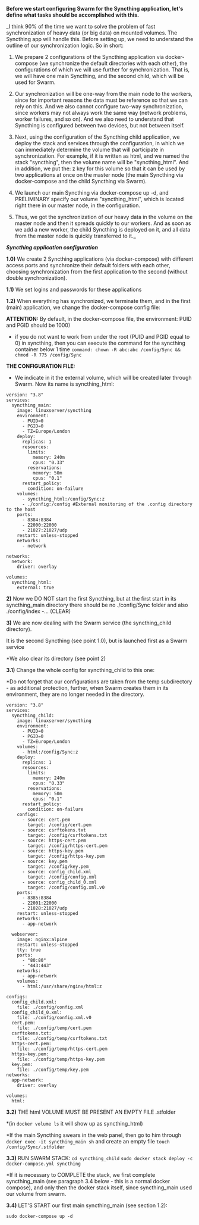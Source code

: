 **Before we start configuring Swarm for the Syncthing application, let's define what tasks should be accomplished with this.**

_I think 90% of the time we want to solve the problem of fast synchronization of heavy data (or big data) on mounted volumes. The Syncthing app will handle this.
Before setting up, we need to understand the outline of our synchronization logic.
So in short:
1) We prepare 2 configurations of the Syncthing application via docker-compose (we synchronize the default directories with each other), the configurations of which we will use further for synchronization.
That is, we will have one main Syncthing, and the second child, which will be used for Swarm.

2) Our synchronization will be one-way from the main node to the workers, since for important reasons the data must be reference so that we can rely on this.
And we also cannot configure two-way synchronization, since workers may not always work the same way (network problems, worker failures, and so on).
And we also need to understand that Syncthing is configured between two devices, but not between itself.

3) Next, using the configuration of the Syncthing child application, we deploy the stack and services through the configuration, in which we can immediately determine the volume that will participate in synchronization. For example, if it is written as html, and we named the stack "syncthing", then the volume name will be "syncthing_html".
And in addition, we put the: z key for this volume so that it can be used by two applications at once on the master node (the main Syncthing via docker-compose and the child Syncthing via Swarm).

4) We launch our main Syncthing via docker-compose up -d, and PRELIMINARY specify our volume "syncthing_html", which is located right there in our master node, in the configuration.

5) Thus, we got the synchronization of our heavy data in the volume on the master node and then it spreads quickly to our workers.
And as soon as we add a new worker, the child Syncthing is deployed on it, and all data from the master node is quickly transferred to it._


***Syncthing application configuration***

**1.0)** We create 2 Syncthing applications (via docker-compose) with different access ports and synchronize their default folders with each other, choosing synchronization from the first application to the second (without double synchronization). 

**1.1)** We set logins and passwords for these applications

**1.2)** When everything has synchronized, we terminate them, and in the first (main) application, we change the docker-compose config file:

**ATTENTION:**
By default, in the docker-compose file, the environment: PUID and PGID should be 1000)
* if you do not want to work from under the root (PUID and PGID equal to 0) in syncthing, then
you can execute the command for the syncthing container below 1 time
```command: chown -R abc:abc /config/Sync && chmod -R 775 /config/Sync```
               
**THE CONFIGURATION FILE:**
* We indicate in it the external volume, which will be created later through Swarm. Now its name is syncthing_html:


```
version: "3.8"
services:
  syncthing_main:
    image: linuxserver/syncthing
    environment:
      - PUID=0
      - PGID=0
      - TZ=Europe/London
    deploy:
      replicas: 1
      resources:
        limits:
          memory: 240m
          cpus: "0.33"
        reservations:
          memory: 50m
          cpus: "0.1"
      restart_policy:
        condition: on-failure
    volumes:
      - syncthing_html:/config/Sync:z
      - ./config:/config #External monitoring of the .config directory to the host
    ports:
      - 8384:8384
      - 22000:22000
      - 21027:21027/udp
    restart: unless-stopped
    networks:
      - network

networks:
  network:
    driver: overlay

volumes:
  syncthing_html:
    external: true
```
**2)** Now we DO NOT start the first Syncthing, but at the first start in its syncthing_main directory there should be no ./config/Sync folder and also ./config/index -... (CLEAR)

**3)** We are now dealing with the Swarm service (the syncthing_child directory).

It is the second Syncthing (see point 1.0), but is launched first as a Swarm service

*We also clear its directory (see point 2)

**3.1)** Change the whole config for syncthing_child to this one:

*Do not forget that our configurations are taken from the temp subdirectory - as additional protection,
further, when Swarm creates them in its environment, they are no longer needed in the directory.

```
version: "3.8"
services:
  syncthing_child:
    image: linuxserver/syncthing
    environment:
      - PUID=0
      - PGID=0
      - TZ=Europe/London
    volumes:
      - html:/config/Sync:z
    deploy:
      replicas: 1
      resources:
        limits:
          memory: 240m
          cpus: "0.33"
        reservations:
          memory: 50m
          cpus: "0.1"
      restart_policy:
        condition: on-failure
    configs:
      - source: cert.pem
        target: /config/cert.pem
      - source: csrftokens.txt
        target: /config/csrftokens.txt
      - source: https-cert.pem
        target: /config/https-cert.pem
      - source: https-key.pem
        target: /config/https-key.pem
      - source: key.pem
        target: /config/key.pem
      - source: config_child.xml
        target: /config/config.xml
      - source: config_child_0.xml
        target: /config/config.xml.v0
    ports:
      - 8385:8384
      - 22001:22000
      - 21028:21027/udp
    restart: unless-stopped
    networks:
      - app-network

  webserver:
    image: nginx:alpine
    restart: unless-stopped
    tty: true
    ports:
      - "80:80"
      - "443:443"
    networks:
      - app-network
    volumes:
      - html:/usr/share/nginx/html:z

configs:
  config_child.xml:
    file: ./config/config.xml
  config_child_0.xml:
    file: ./config/config.xml.v0
  cert.pem:
    file: ./config/temp/cert.pem
  csrftokens.txt:
    file: ./config/temp/csrftokens.txt
  https-cert.pem:
    file: ./config/temp/https-cert.pem
  https-key.pem:
    file: ./config/temp/https-key.pem
  key.pem:
    file: ./config/temp/key.pem
networks:
  app-network:
    driver: overlay

volumes:
  html:
```

**3.2)** THE html VOLUME MUST BE PRESENT AN EMPTY FILE .stfolder

*(in ```docker volume ls``` it will show up as syncthing_html) 

*If the main Syncthing swears in the web panel, then go to him through ```docker exec -it syncthing_main sh```
and create an empty file ```touch /config/Sync/.stfolder```

**3.3)** RUN SWARM STACK:
```cd syncthing_child```
```sudo docker stack deploy -c docker-compose.yml syncthing```

*If it is necessary to COMPLETE the stack, we first complete syncthing_main (see paragraph 3.4 below - this is a normal docker compose),
and only then the docker stack itself, since syncthing_main used our volume from swarm.

**3.4)** LET'S START our first main syncthing_main (see section 1.2):

```sudo docker-compose up -d```
